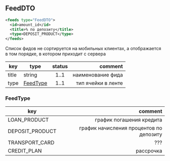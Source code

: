 ## FeedDTO

```xml
<feeds type="FeedDTO">
  <id>amount_id</id>
  <title>% по депозиту</title>
  <type>DEPOSIT_PRODUCT</type>
</feeds>
```

Список фидов не сортируется на мобильных клиентах, а отображается в том порядке, в котором приходит с сервера

key | type | status | comment
--- | ---- | :----: | ---:
title | string | 1..1 | наименование фида
type | [FeedType](#feedtype) | 1..1 | тип ячейки в ленте

### FeedType

key | comment
--- | ---:
LOAN_PRODUCT | график погашения кредита
DEPOSIT_PRODUCT | график начисления процентов по депозиту
TRANSPORT_CARD | ???
CREDIT_PLAN | рассрочка